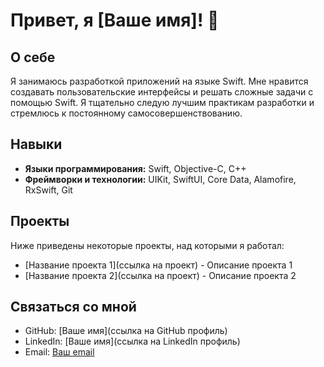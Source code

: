 # Привет, я [Ваше имя]! 👋

## О себе

Я занимаюсь разработкой приложений на языке Swift. Мне нравится создавать пользовательские интерфейсы и решать сложные задачи с помощью Swift. Я тщательно следую лучшим практикам разработки и стремлюсь к постоянному самосовершенствованию.

## Навыки

- **Языки программирования:** Swift, Objective-C, C++
- **Фреймворки и технологии:** UIKit, SwiftUI, Core Data, Alamofire, RxSwift, Git

## Проекты

Ниже приведены некоторые проекты, над которыми я работал:

- [Название проекта 1](ссылка на проект) - Описание проекта 1
- [Название проекта 2](ссылка на проект) - Описание проекта 2

## Связаться со мной

- GitHub: [Ваше имя](ссылка на GitHub профиль)
- LinkedIn: [Ваше имя](ссылка на LinkedIn профиль)
- Email: [Ваш email](mailto:ваш_email@example.com)

